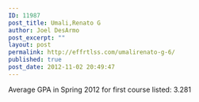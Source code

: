 ```yaml
---
ID: 11987
post_title: Umali,Renato G
author: Joel DesArmo
post_excerpt: ""
layout: post
permalink: http://effrtlss.com/umalirenato-g-6/
published: true
post_date: 2012-11-02 20:49:47
---
```

<p>Average GPA in Spring 2012 for first course listed: 3.281</p>